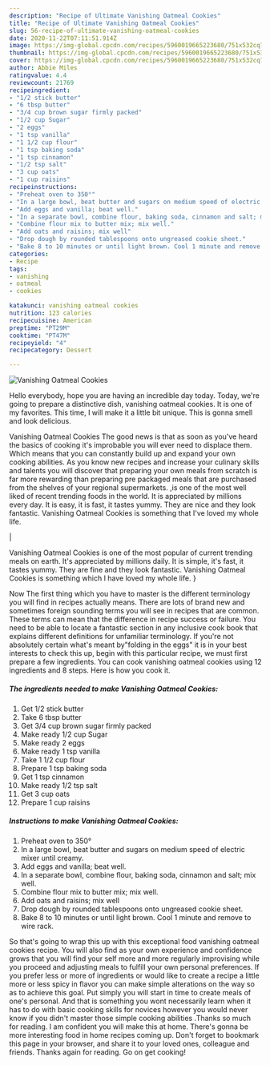```yaml
---
description: "Recipe of Ultimate Vanishing Oatmeal Cookies"
title: "Recipe of Ultimate Vanishing Oatmeal Cookies"
slug: 56-recipe-of-ultimate-vanishing-oatmeal-cookies
date: 2020-11-22T07:11:51.914Z
image: https://img-global.cpcdn.com/recipes/5960019665223680/751x532cq70/vanishing-oatmeal-cookies-recipe-main-photo.jpg
thumbnail: https://img-global.cpcdn.com/recipes/5960019665223680/751x532cq70/vanishing-oatmeal-cookies-recipe-main-photo.jpg
cover: https://img-global.cpcdn.com/recipes/5960019665223680/751x532cq70/vanishing-oatmeal-cookies-recipe-main-photo.jpg
author: Abbie Miles
ratingvalue: 4.4
reviewcount: 21769
recipeingredient:
- "1/2 stick butter"
- "6 tbsp butter"
- "3/4 cup brown sugar firmly packed"
- "1/2 cup Sugar"
- "2 eggs"
- "1 tsp vanilla"
- "1 1/2 cup flour"
- "1 tsp baking soda"
- "1 tsp cinnamon"
- "1/2 tsp salt"
- "3 cup oats"
- "1 cup raisins"
recipeinstructions:
- "Preheat oven to 350°"
- "In a large bowl, beat butter and sugars on medium speed of electric mixer until creamy."
- "Add eggs and vanilla; beat well."
- "In a separate bowl, combine flour, baking soda, cinnamon and salt; mix well."
- "Combine flour mix to butter mix; mix well."
- "Add oats and raisins; mix well"
- "Drop dough by rounded tablespoons onto ungreased cookie sheet."
- "Bake 8 to 10 minutes or until light brown. Cool 1 minute and remove to wire rack."
categories:
- Recipe
tags:
- vanishing
- oatmeal
- cookies

katakunci: vanishing oatmeal cookies 
nutrition: 123 calories
recipecuisine: American
preptime: "PT29M"
cooktime: "PT47M"
recipeyield: "4"
recipecategory: Dessert

---
```



![Vanishing Oatmeal Cookies](https://img-global.cpcdn.com/recipes/5960019665223680/751x532cq70/vanishing-oatmeal-cookies-recipe-main-photo.jpg)

Hello everybody, hope you are having an incredible day today. Today, we're going to prepare a distinctive dish, vanishing oatmeal cookies. It is one of my favorites. This time, I will make it a little bit unique. This is gonna smell and look delicious.

Vanishing Oatmeal Cookies The good news is that as soon as you've heard the basics of cooking it's improbable you will ever need to displace them. Which means that you can constantly build up and expand your own cooking abilities. As you know new recipes and increase your culinary skills and talents you will discover that preparing your own meals from scratch is far more rewarding than preparing pre packaged meals that are purchased from the shelves of your regional supermarkets.
,is one of the most well liked of recent trending foods in the world. It is appreciated by millions every day. It is easy, it is fast, it tastes yummy. They are nice and they look fantastic. Vanishing Oatmeal Cookies is something that I've loved my whole life.


|


Vanishing Oatmeal Cookies is one of the most popular of current trending meals on earth. It's appreciated by millions daily. It is simple, it's fast, it tastes yummy. They are fine and they look fantastic. Vanishing Oatmeal Cookies is something which I have loved my whole life.
}

Now The first thing which you have to master is the different terminology you will find in recipes actually means. There are lots of brand new and sometimes foreign sounding terms you will see in recipes that are common. These terms can mean that the difference in recipe success or failure. You need to be able to locate a fantastic section in any inclusive cook book that explains different definitions for unfamiliar terminology. If you're not absolutely certain what's meant by"folding in the eggs" it is in your best interests to check this up,
begin with this particular recipe, we must first prepare a few ingredients. You can cook vanishing oatmeal cookies using 12 ingredients and 8 steps. Here is how you cook it.

<!--inarticleads1-->

##### The ingredients needed to make Vanishing Oatmeal Cookies:

1. Get 1/2 stick butter
1. Take 6 tbsp butter
1. Get 3/4 cup brown sugar firmly packed
1. Make ready 1/2 cup Sugar
1. Make ready 2 eggs
1. Make ready 1 tsp vanilla
1. Take 1 1/2 cup flour
1. Prepare 1 tsp baking soda
1. Get 1 tsp cinnamon
1. Make ready 1/2 tsp salt
1. Get 3 cup oats
1. Prepare 1 cup raisins




<!--inarticleads2-->

##### Instructions to make Vanishing Oatmeal Cookies:

1. Preheat oven to 350°
1. In a large bowl, beat butter and sugars on medium speed of electric mixer until creamy.
1. Add eggs and vanilla; beat well.
1. In a separate bowl, combine flour, baking soda, cinnamon and salt; mix well.
1. Combine flour mix to butter mix; mix well.
1. Add oats and raisins; mix well
1. Drop dough by rounded tablespoons onto ungreased cookie sheet.
1. Bake 8 to 10 minutes or until light brown. Cool 1 minute and remove to wire rack.




So that's going to wrap this up with this exceptional food vanishing oatmeal cookies recipe. You will also find as your own experience and confidence grows that you will find your self more and more regularly improvising while you proceed and adjusting meals to fulfill your own personal preferences. If you prefer less or more of ingredients or would like to create a recipe a little more or less spicy in flavor you can make simple alterations on the way so as to achieve this goal. Put simply you will start in time to create meals of one's personal. And that is something you wont necessarily learn when it has to do with basic cooking skills for novices however you would never know if you didn't master those simple cooking abilities .Thanks so much for reading. I am confident you will make this at home. There's gonna be more interesting food in home recipes coming up. Don't forget to bookmark this page in your browser, and share it to your loved ones, colleague and friends. Thanks again for reading. Go on get cooking!
